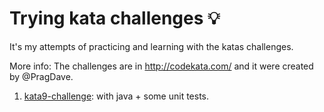 # Trying kata challenges :bulb:
It's my attempts of practicing and learning with the katas challenges.

More info:
The challenges are in http://codekata.com/ and it were created by @PragDave.

1. [kata9-challenge](https://github.com/HaysaRodrigues/trying-kata-challenges/tree/master/kata9-challenge): with java + some unit tests.

